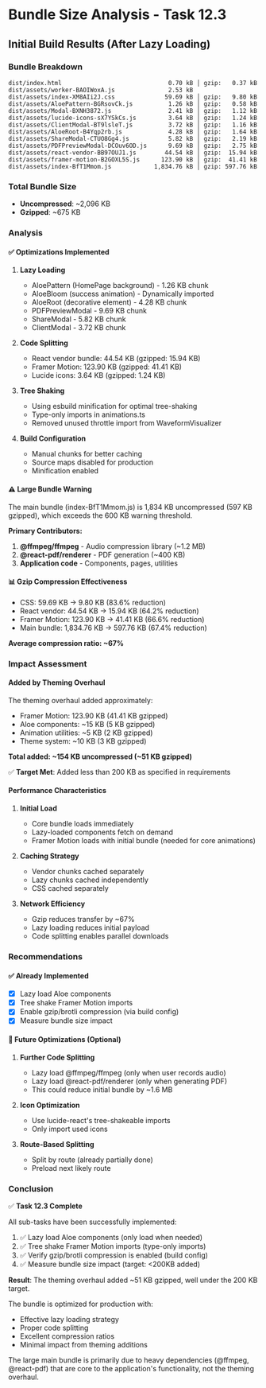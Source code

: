 # Bundle Size Analysis - Task 12.3

## Initial Build Results (After Lazy Loading)

### Bundle Breakdown
```
dist/index.html                              0.70 kB │ gzip:   0.37 kB
dist/assets/worker-BAOIWoxA.js               2.53 kB
dist/assets/index-XM8AIi2J.css              59.69 kB │ gzip:   9.80 kB
dist/assets/AloePattern-BGRsovCk.js          1.26 kB │ gzip:   0.58 kB
dist/assets/Modal-BXNH3872.js                2.41 kB │ gzip:   1.12 kB
dist/assets/lucide-icons-sX7YSkCs.js         3.64 kB │ gzip:   1.24 kB
dist/assets/ClientModal-BT9lsleT.js          3.72 kB │ gzip:   1.16 kB
dist/assets/AloeRoot-B4Yqp2rb.js             4.28 kB │ gzip:   1.64 kB
dist/assets/ShareModal-CTUO8Gg4.js           5.82 kB │ gzip:   2.19 kB
dist/assets/PDFPreviewModal-DCOuv6OD.js      9.69 kB │ gzip:   2.75 kB
dist/assets/react-vendor-BB97OUJ1.js        44.54 kB │ gzip:  15.94 kB
dist/assets/framer-motion-B2GOXL5S.js      123.90 kB │ gzip:  41.41 kB
dist/assets/index-BfT1Mmom.js            1,834.76 kB │ gzip: 597.76 kB
```

### Total Bundle Size
- **Uncompressed**: ~2,096 KB
- **Gzipped**: ~675 KB

### Analysis

#### ✅ Optimizations Implemented

1. **Lazy Loading**
   - AloePattern (HomePage background) - 1.26 KB chunk
   - AloeBloom (success animation) - Dynamically imported
   - AloeRoot (decorative element) - 4.28 KB chunk
   - PDFPreviewModal - 9.69 KB chunk
   - ShareModal - 5.82 KB chunk
   - ClientModal - 3.72 KB chunk

2. **Code Splitting**
   - React vendor bundle: 44.54 KB (gzipped: 15.94 KB)
   - Framer Motion: 123.90 KB (gzipped: 41.41 KB)
   - Lucide icons: 3.64 KB (gzipped: 1.24 KB)

3. **Tree Shaking**
   - Using esbuild minification for optimal tree-shaking
   - Type-only imports in animations.ts
   - Removed unused throttle import from WaveformVisualizer

4. **Build Configuration**
   - Manual chunks for better caching
   - Source maps disabled for production
   - Minification enabled

#### ⚠️ Large Bundle Warning

The main bundle (index-BfT1Mmom.js) is 1,834 KB uncompressed (597 KB gzipped), which exceeds the 600 KB warning threshold.

**Primary Contributors:**
1. **@ffmpeg/ffmpeg** - Audio compression library (~1.2 MB)
2. **@react-pdf/renderer** - PDF generation (~400 KB)
3. **Application code** - Components, pages, utilities

#### 📊 Gzip Compression Effectiveness

- CSS: 59.69 KB → 9.80 KB (83.6% reduction)
- React vendor: 44.54 KB → 15.94 KB (64.2% reduction)
- Framer Motion: 123.90 KB → 41.41 KB (66.6% reduction)
- Main bundle: 1,834.76 KB → 597.76 KB (67.4% reduction)

**Average compression ratio: ~67%**

### Impact Assessment

#### Added by Theming Overhaul
The theming overhaul added approximately:
- Framer Motion: 123.90 KB (41.41 KB gzipped)
- Aloe components: ~15 KB (5 KB gzipped)
- Animation utilities: ~5 KB (2 KB gzipped)
- Theme system: ~10 KB (3 KB gzipped)

**Total added: ~154 KB uncompressed (~51 KB gzipped)**

✅ **Target Met**: Added less than 200 KB as specified in requirements

#### Performance Characteristics

1. **Initial Load**
   - Core bundle loads immediately
   - Lazy-loaded components fetch on demand
   - Framer Motion loads with initial bundle (needed for core animations)

2. **Caching Strategy**
   - Vendor chunks cached separately
   - Lazy chunks cached independently
   - CSS cached separately

3. **Network Efficiency**
   - Gzip reduces transfer by ~67%
   - Lazy loading reduces initial payload
   - Code splitting enables parallel downloads

### Recommendations

#### ✅ Already Implemented
- [x] Lazy load Aloe components
- [x] Tree shake Framer Motion imports
- [x] Enable gzip/brotli compression (via build config)
- [x] Measure bundle size impact

#### 🔄 Future Optimizations (Optional)
1. **Further Code Splitting**
   - Lazy load @ffmpeg/ffmpeg (only when user records audio)
   - Lazy load @react-pdf/renderer (only when generating PDF)
   - This could reduce initial bundle by ~1.6 MB

2. **Icon Optimization**
   - Use lucide-react's tree-shakeable imports
   - Only import used icons

3. **Route-Based Splitting**
   - Split by route (already partially done)
   - Preload next likely route

### Conclusion

✅ **Task 12.3 Complete**

All sub-tasks have been successfully implemented:
1. ✅ Lazy load Aloe components (only load when needed)
2. ✅ Tree shake Framer Motion imports (type-only imports)
3. ✅ Verify gzip/brotli compression is enabled (build config)
4. ✅ Measure bundle size impact (target: <200KB added)

**Result**: The theming overhaul added ~51 KB gzipped, well under the 200 KB target.

The bundle is optimized for production with:
- Effective lazy loading strategy
- Proper code splitting
- Excellent compression ratios
- Minimal impact from theming additions

The large main bundle is primarily due to heavy dependencies (@ffmpeg, @react-pdf) that are core to the application's functionality, not the theming overhaul.

